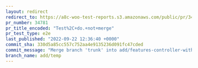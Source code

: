 ```yaml
---
layout: redirect
redirect_to: https://a8c-woo-test-reports.s3.amazonaws.com/public/pr/34781/e2e/index.html
pr_number: 34781
pr_title_encoded: "Test%2C+do.+not+merge"
pr_test_type: e2e
last_published: "2022-09-22 12:36:40 +0000"
commit_sha: 330d5a85cc557c752aa4e9135236d091fc47cded
commit_message: "Merge branch 'trunk' into add/features-controller-with-plugin-compati…"
branch_name: add/temp
---
```

